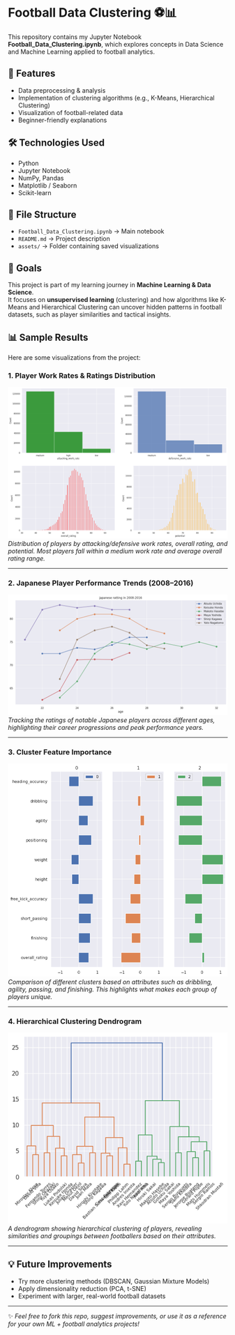 # Football Data Clustering ⚽📊

This repository contains my Jupyter Notebook **Football_Data_Clustering.ipynb**, which explores concepts in Data Science and Machine Learning applied to football analytics.

## 🚀 Features
- Data preprocessing & analysis
- Implementation of clustering algorithms (e.g., K-Means, Hierarchical Clustering)
- Visualization of football-related data
- Beginner-friendly explanations

## 🛠️ Technologies Used
- Python
- Jupyter Notebook
- NumPy, Pandas
- Matplotlib / Seaborn
- Scikit-learn

## 📂 File Structure
- `Football_Data_Clustering.ipynb` → Main notebook
- `README.md` → Project description
- `assets/` → Folder containing saved visualizations

## 🎯 Goals
This project is part of my learning journey in **Machine Learning & Data Science**.  
It focuses on **unsupervised learning** (clustering) and how algorithms like K-Means and Hierarchical Clustering can uncover hidden patterns in football datasets, such as player similarities and tactical insights.

## 📊 Sample Results

Here are some visualizations from the project:  

### 1. Player Work Rates & Ratings Distribution
![Work Rates and Ratings](Assets/img1.png)  
*Distribution of players by attacking/defensive work rates, overall rating, and potential. Most players fall within a medium work rate and average overall rating range.*  

---

### 2. Japanese Player Performance Trends (2008–2016)
![Japanese Players](Assets/img2.png)  
*Tracking the ratings of notable Japanese players across different ages, highlighting their career progressions and peak performance years.*  

---

### 3. Cluster Feature Importance
![Cluster Features](Assets/img3.png)  
*Comparison of different clusters based on attributes such as dribbling, agility, passing, and finishing. This highlights what makes each group of players unique.*  

---

### 4. Hierarchical Clustering Dendrogram
![Hierarchical Clustering](Assets/img4.png)  
*A dendrogram showing hierarchical clustering of players, revealing similarities and groupings between footballers based on their attributes.*  

---

## 💡 Future Improvements
- Try more clustering methods (DBSCAN, Gaussian Mixture Models)
- Apply dimensionality reduction (PCA, t-SNE)
- Experiment with larger, real-world football datasets

---

✨ *Feel free to fork this repo, suggest improvements, or use it as a reference for your own ML + football analytics projects!*
